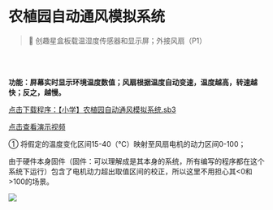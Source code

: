 # 农植园自动通风模拟系统

> 🧰  创趣星盒板载温湿度传感器和显示屏；外接风扇（P1）

<br><br>

**功能：屏幕实时显示环境温度数值；风扇根据温度自动变速，温度越高，转速越快；反之，越慢。**

<a href="/tutorial/starbox_sj/sb3/【小学】农植园自动通风模拟系统.sb3">点击下载程序：【小学】农植园自动通风模拟系统.sb3</a>

<a href="https://www.cfunworld.com" target="_blank">点击查看演示视频</a>


① 将假定的温度变化区间15-40（℃）映射至风扇电机的动力区间0-100；

由于硬件本身固件（固件：可以理解成是其本身的系统，所有编写的程序都在这个系统下运行）包含了电机动力超出取值区间的校正，所以这里不用担心其<0和>100的场景。

<img src="/images/docimg/Snipaste_2025-08-25_10-29-11.png" >

